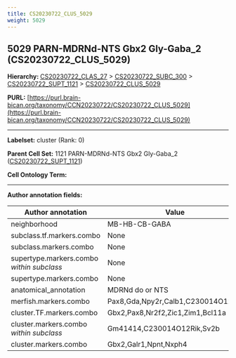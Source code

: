 ```yaml
---
title: CS20230722_CLUS_5029
weight: 5029
---
```

## 5029 PARN-MDRNd-NTS Gbx2 Gly-Gaba_2 (CS20230722_CLUS_5029)
<b>Hierarchy: </b>
[CS20230722_CLAS_27](../CS20230722_CLAS_27) >
[CS20230722_SUBC_300](../CS20230722_SUBC_300) >
[CS20230722_SUPT_1121](../CS20230722_SUPT_1121) >
[CS20230722_CLUS_5029](../CS20230722_CLUS_5029)

**PURL:** [https://purl.brain-bican.org/taxonomy/CCN20230722/CS20230722_CLUS_5029](https://purl.brain-bican.org/taxonomy/CCN20230722/CS20230722_CLUS_5029)

---


**Labelset:** cluster (Rank: 0)

**Parent Cell Set:** 1121 PARN-MDRNd-NTS Gbx2 Gly-Gaba_2 ([CS20230722_SUPT_1121](../CS20230722_SUPT_1121))



**Cell Ontology Term:** 

[MARKER GENES.]: #


---

[TRANSFERRED ANNOTATIONS.]: #


[AUTHOR ANNOTATION FIELDS.]: #


**Author annotation fields:**

| Author annotation | Value |
|-------------------|-------|
|neighborhood|MB-HB-CB-GABA|
|subclass.tf.markers.combo|None|
|subclass.markers.combo|None|
|supertype.markers.combo _within subclass_|None|
|supertype.markers.combo|None|
|anatomical_annotation|MDRNd do or NTS|
|merfish.markers.combo|Pax8,Gda,Npy2r,Calb1,C230014O12Rik|
|cluster.TF.markers.combo|Gbx2,Pax8,Nr2f2,Zic1,Zim1,Bcl11a|
|cluster.markers.combo _within subclass_|Gm41414,C230014O12Rik,Sv2b|
|cluster.markers.combo|Gbx2,Galr1,Npnt,Nxph4|
